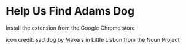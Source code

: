 # Help Us Find Adams Dog

Install the extension from the Google Chrome store

icon credit: sad dog by Makers in Little Lisbon from the Noun Project
